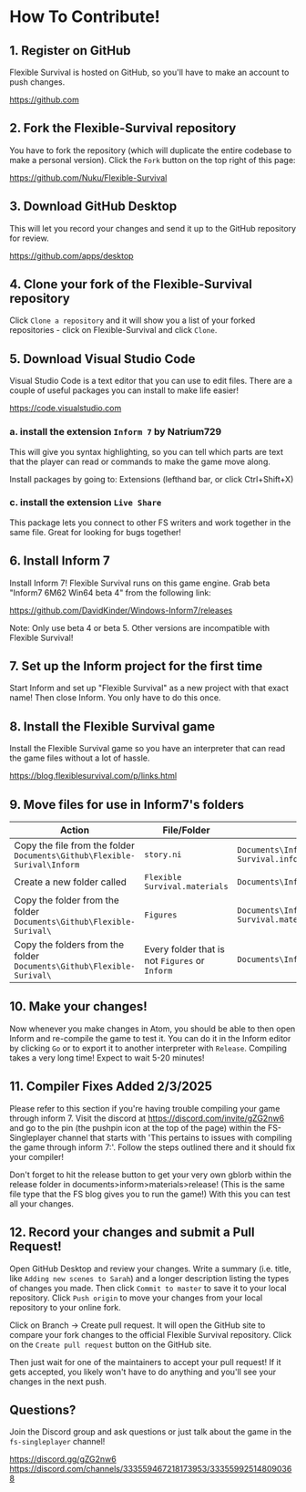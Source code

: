 # How To Contribute!

## 1. Register on GitHub
Flexible Survival is hosted on GitHub, so you'll have to make an account to push changes.

https://github.com

## 2. Fork the Flexible-Survival repository
You have to fork the repository (which will duplicate the entire codebase to make a personal version). Click the `Fork` button on the top right of this page:

https://github.com/Nuku/Flexible-Survival

## 3. Download GitHub Desktop
This will let you record your changes and send it up to the GitHub repository for review.

https://github.com/apps/desktop

## 4. Clone your fork of the Flexible-Survival repository
Click `Clone a repository` and it will show you a list of your forked repositories - click on Flexible-Survival and click `Clone`.

## 5. Download Visual Studio Code
Visual Studio Code is a text editor that you can use to edit files. There are a couple of useful packages you can install to make life easier!

https://code.visualstudio.com

### a. install the extension `Inform 7` by Natrium729
This will give you syntax highlighting, so you can tell which parts are text that the player can read or commands to make the game move along.

Install packages by going to: Extensions (lefthand bar, or click Ctrl+Shift+X)

### c. install the extension `Live Share`
This package lets you connect to other FS writers and work together in the same file. Great for looking for bugs together!

## 6. Install Inform 7
Install Inform 7! Flexible Survival runs on this game engine. Grab beta "Inform7 6M62 Win64 beta 4" from the following link:

https://github.com/DavidKinder/Windows-Inform7/releases

Note: Only use beta 4 or beta 5. Other versions are incompatible with Flexible Survival!

## 7. Set up the Inform project for the first time
Start Inform and set up "Flexible Survival" as a new project with that exact name! Then close Inform. You only have to do this once.

## 8. Install the Flexible Survival game
Install the Flexible Survival game so you have an interpreter that can read the game files without a lot of hassle.

https://blog.flexiblesurvival.com/p/links.html

## 9. Move files for use in Inform7's folders

| Action                      | File/Folder                        | To  |
| --------------------------- | ---------------------------------- | --- |
| Copy the file from the folder `Documents\Github\Flexible-Surival\Inform` | `story.ni` | `Documents\Inform\Projects\Flexible Survival.inform\Source` |
| Create a new folder called  | `Flexible Survival.materials` | `Documents\Inform\Projects\` |
| Copy the folder from the folder `Documents\Github\Flexible-Surival\` | `Figures` | `Documents\Inform\Projects\Flexible Survival.materials` |
| Copy the folders from the folder `Documents\Github\Flexible-Surival\` | Every folder that is not `Figures` or `Inform` | `Documents\Inform\Extensions` |

## 10. Make your changes!
Now whenever you make changes in Atom, you should be able to then open Inform and re-compile the game to test it. You can do it in the Inform editor by clicking `Go` or to export it to another interpreter with `Release`. Compiling takes a very long time! Expect to wait 5-20 minutes!

## 11. Compiler Fixes Added 2/3/2025
Please refer to this section if you're having trouble compiling your game through inform 7. Visit the discord at https://discord.com/invite/gZG2nw6 and go to the pin (the pushpin icon at the top of the page) within the FS-Singleplayer channel that starts with 'This pertains to issues with compiling the game through inform 7:'. Follow the steps outlined there and it should fix your compiler!

Don't forget to hit the release button to get your very own gblorb within the release folder in documents>inform>materials>release! (This is the same file type that the FS blog gives you to run the game!) With this you can test all your changes.

## 12. Record your changes and submit a Pull Request!
Open GitHub Desktop and review your changes. Write a summary (i.e. title, like `Adding new scenes to Sarah`) and a longer description listing the types of changes you made. Then click `Commit to master` to save it to your local repository. Click `Push origin` to move your changes from your local repository to your online fork.

Click on Branch -> Create pull request. It will open the GitHub site to compare your fork changes to the official Flexible Survival repository. Click on the `Create pull request` button on the GitHub site.

Then just wait for one of the maintainers to accept your pull request! If it gets accepted, you likely won't have to do anything and you'll see your changes in the next push.

## Questions?
Join the Discord group and ask questions or just talk about the game in the `fs-singleplayer` channel!

https://discord.gg/gZG2nw6
https://discord.com/channels/333559467218173953/333559925148090368
